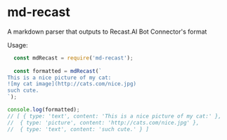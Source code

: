 # md-recast
A markdown parser that outputs to Recast.AI Bot Connector's format

Usage:
```javascript
  const mdRecast = require('md-recast');
  
  const formatted = mdRecast(`
This is a nice picture of my cat:
![my cat image](http://cats.com/nice.jpg)
such cute.
`);

console.log(formatted);
// [ { type: 'text', content: 'This is a nice picture of my cat:' },
//  { type: 'picture', content: 'http://cats.com/nice.jpg' },
//  { type: 'text', content: 'such cute.' } ]
```
